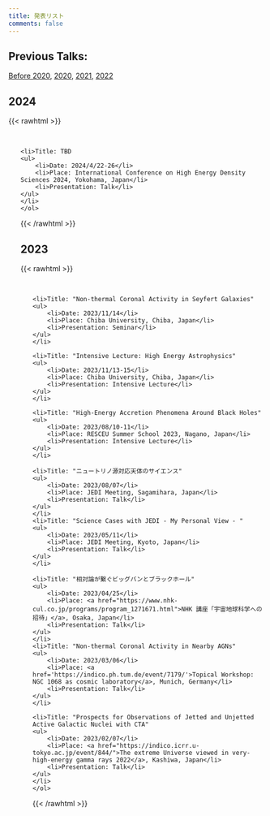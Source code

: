 ```yaml
---
title: 発表リスト
comments: false
---
```




## Previous Talks:
[Before 2020](../talk_before2020/), [2020](../talk_2020/), [2021](../talk_2021/), [2022](../talk_2022/)

## 2024
{{< rawhtml >}}
    <ol reversed> 
        
    <li>Title: TBD
    <ul>
        <li>Date: 2024/4/22-26</li>
        <li>Place: International Conference on High Energy Density Sciences 2024, Yokohama, Japan</li>
        <li>Presentation: Talk</li>
    </ul>
    </li>
    </ol>
{{< /rawhtml >}}

## 2023
{{< rawhtml >}}
    <ol reversed> 
        
    <li>Title: "Non-thermal Coronal Activity in Seyfert Galaxies"
    <ul>
        <li>Date: 2023/11/14</li>
        <li>Place: Chiba University, Chiba, Japan</li>
        <li>Presentation: Seminar</li>
    </ul>
    </li>
            
    <li>Title: "Intensive Lecture: High Energy Astrophysics"
    <ul>
        <li>Date: 2023/11/13-15</li>
        <li>Place: Chiba University, Chiba, Japan</li>
        <li>Presentation: Intensive Lecture</li>
    </ul>
    </li>
        
    <li>Title: "High-Energy Accretion Phenomena Around Black Holes"
    <ul>
        <li>Date: 2023/08/10-11</li>
        <li>Place: RESCEU Summer School 2023, Nagano, Japan</li>
        <li>Presentation: Intensive Lecture</li>
    </ul>
    </li>
    
    <li>Title: "ニュートリノ源対応天体のサイエンス"
    <ul>
        <li>Date: 2023/08/07</li>
        <li>Place: JEDI Meeting, Sagamihara, Japan</li>
        <li>Presentation: Talk</li>
    </ul>
    </li>
    <li>Title: "Science Cases with JEDI - My Personal View - "
    <ul>
        <li>Date: 2023/05/11</li>
        <li>Place: JEDI Meeting, Kyoto, Japan</li>
        <li>Presentation: Talk</li>
    </ul>
    </li>
    
    <li>Title: "相対論が繋ぐビッグバンとブラックホール"
    <ul>
        <li>Date: 2023/04/25</li>
        <li>Place: <a href="https://www.nhk-cul.co.jp/programs/program_1271671.html">NHK 講座「宇宙地球科学への招待」</a>, Osaka, Japan</li>
        <li>Presentation: Talk</li>
    </ul>
    </li>
    <li>Title: "Non-thermal Coronal Activity in Nearby AGNs"
    <ul>
        <li>Date: 2023/03/06</li>
        <li>Place: <a href='https://indico.ph.tum.de/event/7179/'>Topical Workshop: NGC 1068 as cosmic laboratory</a>, Munich, Germany</li>
        <li>Presentation: Talk</li>
    </ul>
    </li>
    
    <li>Title: "Prospects for Observations of Jetted and Unjetted Active Galactic Nuclei with CTA"
    <ul>
        <li>Date: 2023/02/07</li>
        <li>Place: <a href="https://indico.icrr.u-tokyo.ac.jp/event/844/">The extreme Universe viewed in very-high-energy gamma rays 2022</a>, Kashiwa, Japan</li>
        <li>Presentation: Talk</li>
    </ul>
    </li>
    </ol>
{{< /rawhtml >}}
